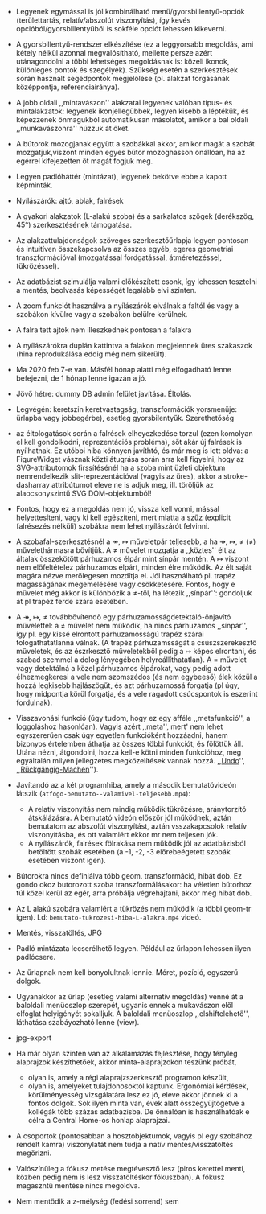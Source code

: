  - Legyenek egymással is jól kombinálható menü/gyorsbillentyű-opciók (területtartás, relatív/abszolút viszonyítás), így kevés opcióból/gyorsbillentyűből is sokféle opciót lehessen kikeverni.
 - A gyorsbillentyű-rendszer elkészítése (ez a leggyorsabb megoldás, ami kétely nélkül azonnal megvalósítható, mellette persze azért utánagondolni a többi lehetséges megoldásnak is: közeli ikonok, különleges pontok és szegélyek). Szükség esetén a szerkesztések során használt segédpontok megjelölése (pl. alakzat forgásának középpontja, referenciairánya).
 - A jobb oldali ,,mintavászon'' alakzatai legyenek valóban típus- és mintalakzatok: legyenek ikonjellegűbbek, legyen kisebb a léptékük, és képezzenek önmagukból automatikusan másolatot, amikor a bal oldali ,,munkavászonra'' húzzuk át őket.
 - A bútorok mozogjanak együtt a szobákkal akkor, amikor magát a szobát mozgatjuk,viszont minden egyes bútor mozoghasson önállóan, ha az egérrel kifejezetten őt magát fogjuk meg.
 - Legyen padlóháttér (mintázat), legyenek bekötve ebbe a kapott képminták.
 - Nyílászárók: ajtó, ablak, falrések
 - A gyakori alakzatok (L-alakú szoba) és a sarkalatos szögek (derékszög, 45°) szerkesztésének támogatása.
 - Az alakzattulajdonságok szöveges szerkesztőűrlapja legyen pontosan és intuitíven összekapcsolva az összes egyéb, egeres geometriai transzformációval (mozgatással fordgatással, átméretezéssel, tükrözéssel).
 - Az adatbázist szimulálja valami előkészített csonk, így lehessen tesztelni a mentés, beolvasás képességét legalább elvi szinten.


 - A zoom funkciót használva a nyílászárók elválnak a faltól és vagy a szobákon kívülre vagy a szobákon belülre kerülnek.
 - A falra tett ajtók nem illeszkednek pontosan a falakra
 - A nyílászárókra duplán kattintva a falakon megjelennek üres szakaszok (hina reprodukálása eddig még nem sikerült).
 - Ma 2020 feb 7-e van. Másfél hónap alatti még elfogadható lenne befejezni, de 1 hónap lenne igazán a jó.
 - Jövő hétre: dummy DB admin felület javítása. Éltolás.
 - Legvégén: keretszin keretvastagság, transzformációk yorsmenüje: ürlapba vagy jobbegérbe), esetleg gyorsbilentyűk. Szerethetőség

 -  az éltologatások során a falrések elheyezkedése  torzul (ezen komolyan el kell gondolkodni, reprezentációs probléma), sőt akár új falrések is nyílhatnak. Ez utóbbi hiba könnyen javíthtó, és már meg is lett oldva: a FigureWidget vásznak közti átugrása során arra kell figyelni, hogy az SVG-attributomok firssítésénél ha a szoba mint üzleti objektum nemrendelkezik slit-reprezentációval (vagyis az üres), akkor a stroke-dasharray attribútumot eleve ne is adjuk meg, ill. töröljük az alaocsonyszintű SVG DOM-objektumból!
   - Fontos, hogy ez a megoldás nem jó, vissza kell vonni, mással helyettesíteni, vagy ki kell egészíteni, mert miatta a szűz (explicit falrésezés nélküli) szobákra nem lehet nyílászárót felvinni.

 - A szobafal-szerkesztésnél a ↠, ↦ műveletpár teljesebb, a ha ↠, ↦, ≠ (&ne;) művelethármasra bővítjük. A ≠ művelet mozgatja a ,,köztes'' élt az általak összekötött párhuzamos élpár mint sínpár mentén. A ↦ viszont nem előfeltételez párhuzamos élpárt, minden élre működik. Az élt saját magára nézve merőlegesen mozdítja el. Jól használható pl. trapéz magasságának megemelésére vagy csökketésére. Fontos, hogy e művelet még akkor is különbözik a ≠-től, ha létezik ,,sínpár'': gondoljuk át pl trapéz ferde szára esetében.

 - A ↠, ↦, ≠ továbbővítendő egy párhuzamosságdetektáló-önjavító művelettel: a ≠ művelet nem működik, ha nincs párhuzamos ,,sínpár'', így pl. egy kissé elrontott párhuzamosságú trapéz szárai tologathatatlanná válnak. (A trapéz párhuzamsságát a csúszszerekesztő műveletek, és az észrkesztő műveletekből pedig  a ↦ képes elrontani, és szabad szemmel a dolog lényegében helyreállíthatatlan). A = művelet vagy detektálná a közel párhuzamos élpárokat, vagy pedig adott élhezmegkeresi a vele nem szomszédos (és nem egybeeső) élek közül a hozzá legkisebb hajlászögűt, és azt párhuzamossá forgatja (pl úgy, hogy midpontja körül forgatja, és a vele ragadott csúcspontok is eszerint fordulnak).

 - Visszavonási funkció (úgy tudom, hogy ez egy afféle ,,metafunkció'', a loggoláshoz hasonlóan). Vagyis azért ,,meta'', mert' nem lehet egyszererűen csak úgy egyetlen funkcióként hozzáadni, hanem bizonyos értelemben áthatja az összes többi funkciót, és fölöttük áll. Utána nézni, átgondolni, hozzá kell-e kötni minden funkcióhoz, meg egyáltalán milyen jellegzetes megközelítések vannak hozzá. ,,[Undo](https://en.wikipedia.org/wiki/Undo)'', ,,[Rückgängig-Machen](https://de.wikipedia.org/wiki/Undo)'').

 - Javítandó az a két programhiba, amely a második bemutatóvideón látszik (`atfogo-bemutato--valamivel-teljesebb.mp4`):
   - A relatív viszonyítás nem mindig működik tükrözésre, aránytorzító átskálázásra. A bemutató videón először jól működnek, aztán bemutatom az abszolút viszonyítást, aztán vsszakapcsolok relatív viszonyításba, és ott valamiért ekkor mr nem teljesen jók.
   - A nyílászárók, falrések fölrakása nem működik jól az adatbázisból betöltött szobák esetében (a -1, -2, -3 előrebeégetett szobák esetében viszont igen).

 - Bútorokra nincs definiálva több geom. transzformáció, hibát dob. Ez gondo okoz butorozott szoba transzformálásakor: ha véletlen bútorhoz túl közel kerül az egér, arra próbálja végrehajtani, akkor meg hibát dob.
 - Az L alakú szobára valamiért a tükrözés nem működik (a többi geom-tr igen). Ld: `bemutato-tukrozesi-hiba-L-alakra.mp4` videó.

 - Mentés, visszatöltés, JPG



 - Padló mintázata lecserélhető legyen. Például az űrlapon lehessen ilyen padlócsere.
 - Az űrlapnak nem kell bonyolultnak lennie. Méret, pozíció, egyszerű dolgok.
 - Ugyanakkor az űrlap (esetleg valami alternatív megoldás) venné át a baloldali menüoszlop szerepét, ugyanis ennek a mukavászon elől elfoglat helyigényét sokalljuk. A baloldali menüoszlop ,,elshiftelehető'', láthatása szabáyozható lenne (view).
 - jpg-export
 - Ha már olyan szinten van az alkalamazás fejlesztése, hogy tényleg alaprajzok készíthetőek, akkor minta-alaprajzokon teszünk próbát,
     - olyan is, amely a régi alaprajzszerkesztő programon készült,
     - olyan is, amelyeket tulajdonosoktól kaptunk.
   Ergonómiai kérdések, körülményesség vizsgálatára lesz ez jó, eleve akkor jönnek ki a fontos dolgok.
   Sok ilyen minta van, évek alatt összegyűjtögetve a kollégák több százas adatbázisba. De önnálóan is használhatóak e célra a Central Home-os honlap alaprajzai.

 - A csoportok (pontosabban a hosztobjektumok, vagyis pl egy szobához rendelt kamra) viszonylatát nem tudja a natív mentés/visszatöltés megőrizni.
 - Valószínűleg a fókusz metése megtévesztő lesz (piros kerettel menti, közben pedig nem is lesz visszatöltéskor fókuszban). A fókusz magaszntű mentése nincs megoldva.
 - Nem mentődik a z-mélység (fedési sorrend) sem

